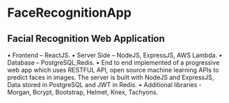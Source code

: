 # FaceRecognitionApp

## Facial Recognition Web Application

•	Frontend – ReactJS.
•	Server Side – NodeJS, ExpressJS, AWS Lambda.
•	Database – PostgreSQL,Redis.
•	End to end implemented of a progressive web app which uses RESTFUL API, open source machine learning APIs to predict faces in images. The server is built with NodeJS and ExpressJS, Data stored in PostgreSQL and  JWT in Redis.
•	Additional libraries - Morgan, Bcrypt, Bootstrap, Helmet, Knex, Tachyons. 
